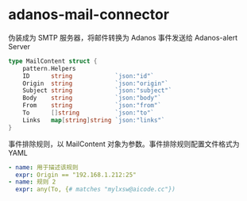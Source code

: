 # adanos-mail-connector

伪装成为 SMTP 服务器，将邮件转换为 Adanos 事件发送给 Adanos-alert Server


```go
type MailContent struct {
	pattern.Helpers
	ID      string            `json:"id"`
	Origin  string            `json:"origin"`
	Subject string            `json:"subject"`
	Body    string            `json:"body"`
	From    string            `json:"from"`
	To      []string          `json:"to"`
	Links   map[string]string `json:"links"`
}
```

事件排除规则，以 MailContent 对象为参数。事件排除规则配置文件格式为 YAML

```yaml
- name: 用于描述该规则
  expr: Origin == "192.168.1.212:25"
- name: 规则 2
  expr: any(To, {# matches "mylxsw@aicode.cc"})
```